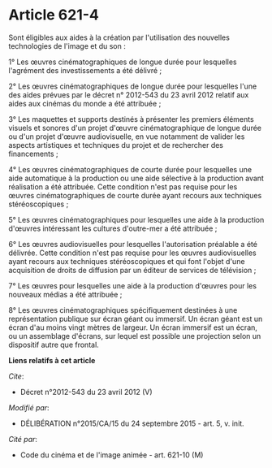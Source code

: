 # Article 621-4

Sont éligibles aux aides à la création par l'utilisation des nouvelles technologies de l'image et du son : 

1° Les œuvres cinématographiques de longue durée pour lesquelles l'agrément des investissements a été délivré ; 

2° Les œuvres cinématographiques de longue durée pour lesquelles l'une des aides prévues par le décret n° 2012-543 du 23
avril 2012 relatif aux aides aux cinémas du monde a été attribuée ; 

3° Les maquettes et supports destinés à présenter les premiers éléments visuels et sonores d'un projet d'œuvre
cinématographique de longue durée ou d'un projet d'œuvre audiovisuelle, en vue notamment de valider les aspects artistiques
et techniques du projet et de rechercher des financements ; 

4° Les œuvres cinématographiques de courte durée pour lesquelles une aide automatique à la production ou une aide sélective à
la production avant réalisation a été attribuée. Cette condition n'est pas requise pour les œuvres cinématographiques de
courte durée ayant recours aux techniques stéréoscopiques ; 

5° Les œuvres cinématographiques pour lesquelles une aide à la production d'œuvres intéressant les cultures d'outre-mer a été
attribuée ; 

6° Les œuvres audiovisuelles pour lesquelles l'autorisation préalable a été délivrée. Cette condition n'est pas requise pour
les œuvres audiovisuelles ayant recours aux techniques stéréoscopiques et qui font l'objet d'une acquisition de droits de
diffusion par un éditeur de services de télévision ; 

7° Les œuvres pour lesquelles une aide à la production d'œuvres pour les nouveaux médias a été attribuée ;

8° Les œuvres cinématographiques spécifiquement destinées à une représentation publique sur écran géant ou immersif. Un écran
géant est un écran d'au moins vingt mètres de largeur. Un écran immersif est un écran, ou un assemblage d'écrans, sur lequel
est possible une projection selon un dispositif autre que frontal.

**Liens relatifs à cet article**

_Cite_:

  - Décret n°2012-543  du 23 avril 2012 (V)

_Modifié par_:

  - DÉLIBÉRATION n°2015/CA/15 du 24 septembre 2015 - art. 5, v. init.

_Cité par_:

  - Code du cinéma et de l'image animée - art. 621-10 (M)
